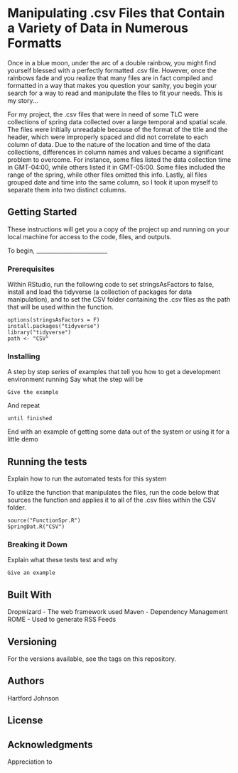 # Manipulating .csv Files that Contain a Variety of Data in Numerous Formatts 


Once in a blue moon, under the arc of a double rainbow, you might find yourself blessed with a perfectly formatted .csv file. However, once the rainbows fade and you realize that many files are in fact compiled and formatted in a way that makes you question your sanity, you begin your search for a way to read and manipulate the files to fit your needs. This is my story...

For my project, the .csv files that were in need of some TLC were collections of spring data collected over a large temporal and spatial scale. The files were initially unreadable because of the format of the title and the header, which were improperly spaced and did not correlate to each column of data. Due to the nature of the location and time of the data collections, differences in column names and values became a significant problem to overcome. For instance, some files listed the data collection time in GMT-04:00, while others listed it in GMT-05:00. Some files included the range of the spring, while other files omitted this info. Lastly, all files grouped date and time into the same column, so I took it upon myself to separate them into two distinct columns. 


## Getting Started

These instructions will get you a copy of the project up and running on your local machine for access to the code, files, and outputs.

To begin, _________________________ 

### Prerequisites

Within RStudio, run the following code to set stringsAsFactors to false, install and load the tidyverse (a collection of packages for data manipulation), and to set the CSV folder containing the .csv files as the path that will be used within the function. 
```
options(stringsAsFactors = F)
install.packages("tidyverse")
library("tidyverse")
path <- "CSV"
```

### Installing

A step by step series of examples that tell you how to get a development environment running
Say what the step will be
```
Give the example
```
And repeat
```
until finished
```
End with an example of getting some data out of the system or using it for a little demo


## Running the tests

Explain how to run the automated tests for this system

To utilize the function that manipulates the files, run the code below that sources the function and applies it to all of the .csv files within the CSV folder.
```
source("FunctionSpr.R")
SpringDat.R("CSV")
```

### Breaking it Down

Explain what these tests test and why
```
Give an example
```

## Built With

Dropwizard - The web framework used
Maven - Dependency Management
ROME - Used to generate RSS Feeds


## Versioning

For the versions available, see the tags on this repository.


## Authors

Hartford Johnson


## License



## Acknowledgments

Appreciation to 
